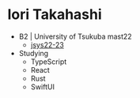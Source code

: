 # Iori Takahashi
- B2 | University of Tsukuba mast22
  - [jsys22-23](https://github.com/sohosai)
- Studying
  - TypeScript
  - React
  - Rust
  - SwiftUI
